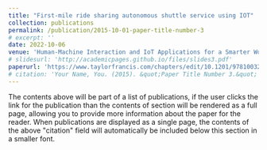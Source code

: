 ```yaml
---
title: "First-mile ride sharing autonomous shuttle service using IOT"
collection: publications
permalink: /publication/2015-10-01-paper-title-number-3
# excerpt: ''
date: 2022-10-06
venue: 'Human-Machine Interaction and IoT Applications for a Smarter World'
# slidesurl: 'http://academicpages.github.io/files/slides3.pdf'
paperurl: 'https://www.taylorfrancis.com/chapters/edit/10.1201/9781003268796-15/first-mile-ridesharing-using-autonomous-shuttle-service-iot-cloud-platform-shyam-sundar-rampalli-pranjal-vyas-anuj-abraham-justin-dauwels?context=ubx&refId=f10c53d6-6950-454c-b5da-48f2911f4a3e'
# citation: 'Your Name, You. (2015). &quot;Paper Title Number 3.&quot; <i>Journal 1</i>. 1(3).'
---
```


The contents above will be part of a list of publications, if the user clicks the link for the publication than the contents of section will be rendered as a full page, allowing you to provide more information about the paper for the reader. When publications are displayed as a single page, the contents of the above "citation" field will automatically be included below this section in a smaller font.